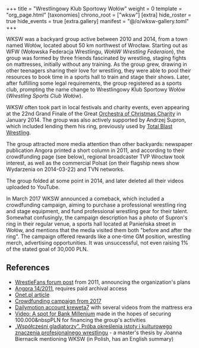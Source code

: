 +++
title = "Wrestlingowy Klub Sportowy Wołów"
weight = 0
template = "org_page.html"
[taxonomies]
chrono_root = ["wksw"]
[extra]
hide_roster = true
hide_events = true
[extra.gallery]
manifest = "@/o/wksw-gallery.toml"
+++

WKSW was a backyard group active between 2010 and 2014, from a town named Wołów, located about 50&nbsp;km northwest of Wrocław.
Starting out as WFW (Wołowska Federacja Wrestlingu, _WołóW Wrestling Federaion_), the group was formed by three friends fascinated by wrestling, staging fights on mattresses, initially without any training.
As the group grew, drawing in other teenagers sharing their love for wrestling, they were able to pool their resources to book time in a sports hall to train and stage their shows.
Later, after fulfilling some legal requirements, the group registered as a sports club, prompting the name change to Wrestlingowy Klub Sportowy Wołów (_Wrestling Sports Club Wołów_).

WKSW often took part in local festivals and charity events, even appearing at the 22nd Grand Finale of the Great [Orchestra of Christmas Charity][wosp] in January 2014. The group was also actively supported by Andrzej Supron, which included lending them his ring, previously used by [Total Blast Wrestling](@/o/tbw.md).

The group attracted more media attention than other backyards: newspaper publication Angora printed a short column in 2011, and according to their crowdfunding page (see below), regional broadcaster TVP Wrocław took interest, as well as the commercial Polsat (on their flagship news show Wydarzenia on 2014-03-22) and TVN networks.

The group folded at some point in 2014, and later deleted all their videos uploaded to YouTube.

In March 2017 WKSW announced a comeback, which included a crowdfunding campaign, aiming to purchase a professional wrestling ring and stage equipment, and fund professional wrestling gear for their talent.
Somewhat confusingly, the campaign description has a photo of Supron's ring in their regular venue, a sports hall located at Panieńska street in Wołów, and mentions that the media visited them both "before and after the ring".
The campaign offered rewards like a one-time GM position, wrestling merch, advertising opportunities.
It was unsuccessful, not even raising 1% of the stated goal of 30,000&nbsp;PLN.

## References

* [WrestleFans forum post](https://wrestlefans.pl/forum/viewtopic.php?f=1&t=26489) from 2011, announcing the organization's plans
* [Angora 14/2011](https://www.angora.com.pl/spis.php?y=2011&w=14), requires paid archival access
* [Onet.pl article](https://wiadomosci.onet.pl/wroclaw/wrestling-w-wolowie/7ptcjtw)
* [Crowdfunding campaign from 2017](https://polakpotrafi.pl/projekt/wrestling)
* [Dailymotion account kreweta7](https://www.dailymotion.com/kreweta7) with several videos from the mattress era
* [Video: A spot for Bank Millenium](https://www.youtube.com/watch?v=l8mAjNS43Sg) made in the hopes of securing 100.000&nbspPLN for financing the group's activities
* [„Współcześni gladiatorzy”. Próba określenia istoty i kulturowego znaczenia profesjonalnego wrestlingu](https://cejsh.icm.edu.pl/cejsh/element/bwmeta1.element.desklight-1e44a0cd-ebc7-4ca8-bbfd-2244454ddc3c) - a master's thesis by Joanna Biernacik mentioning WKSW (in Polish, has an English summary)

[wosp]: https://en.wikipedia.org/wiki/Great_Orchestra_of_Christmas_Charity
